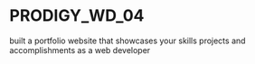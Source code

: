 # PRODIGY_WD_04

built a portfolio website that showcases your skills projects and accomplishments as a web developer
